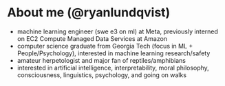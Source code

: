 # About me (@ryanlundqvist)
- machine learning engineer (swe e3 on ml) at Meta, previously interned on EC2 Compute Managed Data Services at Amazon
- computer science graduate from Georgia Tech (focus in ML + People/Psychology), interested in machine learning research/safety
- amateur herpetologist and major fan of reptiles/amphibians
- interested in artificial intelligence, interpretability, moral philosophy, consciousness, linguistics, psychology, and going on walks
  

<!---
RlundqvistJr/RlundqvistJr is a ✨ special ✨ repository because its `README.md` (this file) appears on your GitHub profile.
You can click the Preview link to take a look at your changes.
![Profile view counter on GitHub](https://komarev.com/ghpvc/?username=ryanlundqvist)
🎓 I'm a Computer Science student at Georgia Tech, concentrating in Machine Learning/Artificial Intelligence. I am interested in machine learning research, agent safety, interpretability, human-agent interaction, linguistics/nlp, and mathematics.

💻 Professionally, I have been an engineer with experience in an intersection of backend, data, interfaces, and machine learning. Previously, I worked at Amazon on Elastic Cloud Compute.

🔬 I'm also interested in computing research! Currently, I'm working on creating fingerspelling sign language recognition models for the PopSignAI application, in partnership with Google Accessibility Research. Previously, I worked on the SnakeCLEF competition, created models for recognizing snake species which were published in CLEF2024. I also worked for a while on platforms for generative AI research.
--->
